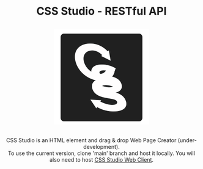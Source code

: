 <div align="center">
    <h1 style='font-weight: bold; margin-bottom: 30px;'>CSS Studio - RESTful API</h1>
    <img src="./icon2.png" alt="alternate text">
    <p style="margin-top: 30px;">
    CSS Studio is an HTML element and drag & drop Web Page Creator (under-development).
    <br>
    To use the current version, clone 'main' branch and host it locally. You will also need to host <a href="https://github.com/muhammadamir-github/cssstudio-client">CSS Studio Web Client</a>.
    </p>
</div>

